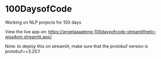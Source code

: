 # 100DaysofCode
Working on NLP projects for 100 days

View the live app on: https://angelaaaateng-100daysofcode-streamlithello-wpa4nm.streamlit.app/

Note: to deploy this on streamlit, make sure that the protobuf version is protobuf==3.20.1